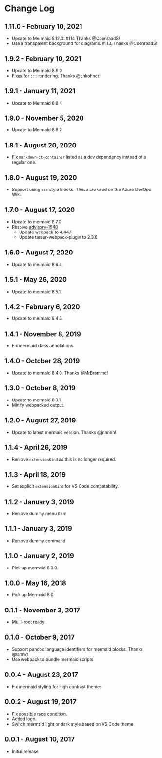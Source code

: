 # Change Log

## 1.11.0 - February 10, 2021

- Update to Mermaid 8.12.0: #114 Thanks @CoenraadS!
- Use a transparent background for diagrams: #113. Thanks @CoenraadS!

## 1.9.2 - February 10, 2021

- Update to Mermaid 8.9.0
- Fixes for `:::` rendering. Thanks @chkohner!

## 1.9.1 - January 11, 2021

- Update to Mermaid 8.8.4

## 1.9.0 - November 5, 2020

- Update to Mermaid 8.8.2

## 1.8.1 - August 20, 2020

- Fix `markdown-it-container` listed as a dev dependency instead of a regular one. 

## 1.8.0 - August 19, 2020

- Support using `:::` style blocks. These are used on the Azure DevOps Wiki.

## 1.7.0 - August 17, 2020

- Update to mermaid 8.7.0
- Resolve [advisory-1548](https://npmjs.com/advisories/1548)
  - Update webpack to 4.44.1
  - Update terser-webpack-plugin to 2.3.8

## 1.6.0 - August 7, 2020

- Update to mermaid 8.6.4.

## 1.5.1 - May 26, 2020

- Update to mermaid 8.5.1.

## 1.4.2 - February 6, 2020

- Update to mermaid 8.4.6.

## 1.4.1 - November 8, 2019
- Fix mermaid class annotations.

## 1.4.0 - October 28, 2019
- Update to mermaid 8.4.0. Thanks @MrBramme!

## 1.3.0 - October 8, 2019
- Update to mermaid 8.3.1.
- Minify webpacked output.

## 1.2.0 - August 27, 2019
- Update to latest mermaid version. Thanks @jnnnnn!

## 1.1.4 - April 26, 2019
- Remove `extensionKind` as this is no longer required.

## 1.1.3 - April 18, 2019
- Set explicit `extensionKind` for VS Code compatability.

## 1.1.2 - January 3, 2019
- Remove dummy menu item

## 1.1.1 - January 3, 2019
- Remove dummy command

## 1.1.0 - January 2, 2019
- Pick up mermaid 8.0.0.

## 1.0.0 - May 16, 2018
- Pick up Mermaid 8.0

## 0.1.1 - November 3, 2017
- Multi-root ready

## 0.1.0 - October 9, 2017
- Support pandoc language identifiers for mermaid blocks. Thanks @larsw!
- Use webpack to bundle mermaid scripts

## 0.0.4 - August 23, 2017
- Fix mermaid styling for high contrast themes

## 0.0.2 - August 19, 2017
- Fix possible race condition.
- Added logo.
- Switch mermaid light or dark style based on VS Code theme

## 0.0.1 - August 10, 2017
- Initial release
